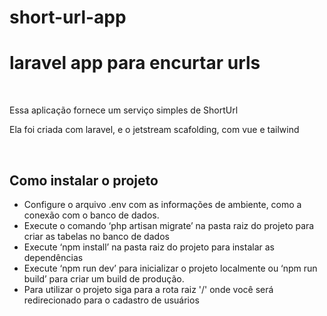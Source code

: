 # short-url-app
 <h1>laravel app para encurtar urls</h1>


<br/>
<p>Essa aplicação fornece um serviço simples de ShortUrl</p>
<p>Ela foi criada com laravel, e o jetstream scafolding, com vue e tailwind</p>
<br/>
<h2>
Como instalar o projeto
</h2>

<ul>
<li>
Configure o arquivo .env com as informações de ambiente, como a conexão com o banco de dados.
</li>

<li>
Execute o comando ‘php artisan migrate’ na pasta raiz do projeto para criar as tabelas no banco de dados
</li>

<li>
Execute ‘npm install’ na pasta raiz do projeto para instalar as dependências
</li>

<li>
Execute ‘npm run dev’ para inicializar o projeto localmente ou ‘npm run build’ para criar um build de produção.
</li>

<li>Para utilizar o projeto siga para a rota raiz '/' onde você será redirecionado para o cadastro de usuários
</li>

</ul>

<br/>
<br/>






